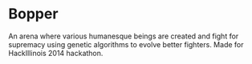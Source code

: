Bopper
======

An arena where various humanesque beings are created and fight for supremacy using genetic algorithms to evolve better fighters. Made for HackIllinois 2014 hackathon.

